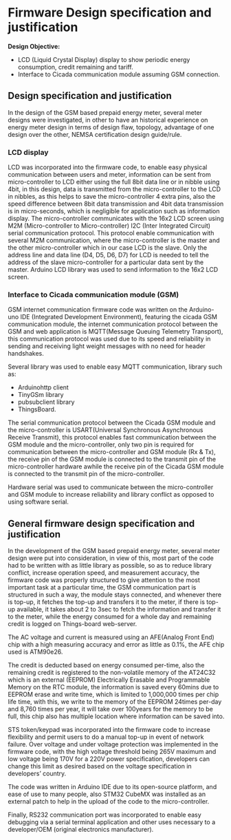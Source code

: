 # Firmware Design specification and justification

**Design Objective:**

- LCD (Liquid Crystal Display) display to show periodic energy consumption, credit remaining and tariff.
- Interface to Cicada communication module assuming GSM connection.


## Design specification and justification

In the design of the GSM based prepaid energy meter, several meter designs were investigated, in other to have an historical experience on energy meter design in terms of design flaw, topology, advantage of one design over the other, NEMSA certification design guide/rule.

### LCD display

LCD was incorporated into the firmware code, to enable easy physical communication between users and meter, information can be sent from micro-controller to LCD either using the full 8bit data line or in nibble using 4bit, in this design, data is transmitted from the micro-controller to the LCD in nibbles, as this helps to save the micro-controller 4 extra pins, also the speed difference between 8bit data transmission and 4bit data transmission is in micro-seconds, which is negligible for application such as information display. The micro-controller communicates with the 16x2 LCD screen using M2M (Micro-controller to Micro-controller) I2C (Inter Integrated Circuit) serial communication protocol. This protocol enable communication with several M2M communication, where the micro-controller is the master and the other micro-controller which in our case LCD is the slave. Only the address line and data line (D4, D5, D6, D7) for LCD is needed to tell the address of the slave micro-controller for a particular data sent by the master. Arduino LCD library was used to send information to the 16x2 LCD screen.

### Interface to Cicada communication module (GSM)

GSM internet communication firmware code was written on the Arduino-uno IDE (Integrated Development Environment), featuring the cicada GSM communication module, the internet communication protocol between the GSM and web application is MQTT(Message Queuing Telemetry Transport), this
communication protocol was used due to its speed and reliability in sending and receiving light weight messages with no need for header handshakes.

Several library was used to enable easy MQTT communication, library such as:

- Arduinohttp client
- TinyGSm library
- pubsubclient library
- ThingsBoard.

The serial communication protocol between the Cicada GSM module and the micro-controller is USART(Universal Synchronous Asynchronous Receive Transmit), this protocol enables fast communication between the GSM module and the micro-controller, only two pin is required for communication between the micro-controller and GSM module (Rx & Tx), the receive pin of the GSM module is connected to the transmit pin of the micro-controller hardware awhile the receive pin of the Cicada GSM module is connected to the transmit pin of the micro-controller.

Hardware serial was used to communicate between the micro-controller and GSM module to increase reliability and library conflict as opposed to using software serial.

## General firmware design specification and justification

In the development of the GSM based prepaid energy meter, several meter design were put into consideration, in view of this, most part of the code had to be written with as little library as possible, so as to reduce library conflict, increase operation speed, and measurement accuracy, the firmware code was properly structured to give attention to the most important task at a particular time, the GSM communication part is structured in such a way, the module stays connected, and whenever there is top-up, it fetches the top-up and transfers it to the meter, if there is top-up available, it takes about 2 to 3sec to fetch the information and transfer it to the meter, while the energy consumed for a whole day and remaining credit is logged on Things-board web-server.

The AC voltage and current is measured using an AFE(Analog Front End) chip with a high measuring accuracy and error as little as 0.1%, the AFE chip used is ATM90e26.

The credit is deducted based on energy consumed per-time, also the remaining credit is registered to the non-volatile memory of the AT24C32 which is an external (EEPROM) Electrically Erasable and Programmable Memory on the RTC module, the information is saved every 60mins due to EEPROM erase and write time, which is limited to 1,000,000 times per chip life time, with this, we write to the memory of the EEPROM 24times per-day and 8,760 times per year, it will take over 100years for the memory to be full, this chip also has multiple location where information can be saved into.

STS token/keypad was incorporated into the firmware code to increase flexibility and permit users to do a manual top-up in event of network failure. Over voltage and under voltage protection was implemented in the firmware code, with the high voltage threshold being 265V maximum and low voltage being 170V for a 220V power specification, developers can change this limit as desired based on the voltage specification in developers’ country.

The code was written in Arduino IDE due to its open-source platform, and ease of use to many people, also STM32 CubeMX was installed as an external patch to help in the upload of the code to the micro-controller.

Finally, RS232 communication port was incorporated to enable easy debugging via a serial terminal application and other uses necessary to a developer/OEM (original electronics manufacturer).
